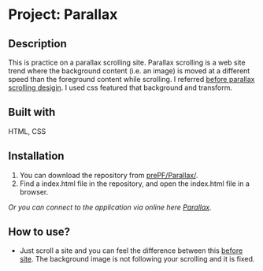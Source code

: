 # Project: Parallax

## Description

This is practice on a parallax scrolling site. Parallax scrolling is a web site trend where the background content (i.e. an image) is moved at a different speed than the foreground content while scrolling. I referred [before parallax scrolling desigin](https://codepen.io/egoing/pen/yaKvPd?editors=1100). I used css featured that background and transform.

## Built with

HTML, CSS

## Installation

1. You can download the repository from
[prePF/Parallax/](https://github.com/leiachung41/prePF/tree/master/Parallax/).
2. Find a index.html file in the repository, and open the index.html file in a browser.

*Or you can connect to the application via online here [Parallax](https://leiachung41.github.io/prePF/Parallax/index.html).*

## How to use?

  - Just scroll a site and you can feel the difference between this [before site](https://leiachung41.github.io/prePF/Parallax/before/index_B4.html). The background image is not following your scrolling and it is fixed.
